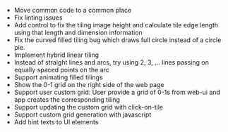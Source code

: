* Move common code to a common place
* Fix linting issues
* Add control to fix the tiling image height and calculate tile edge length using that length and dimension information
* Fix the curved filled tiling bug which draws full circle instead of a circle pie.
* Implement hybrid linear tiling
* Instead of straight lines and arcs, try using 2, 3, ... lines passing on equally spaced points on the arc
* Support animating filled tilings
* Show the 0-1 grid on the right side of the web page
* Support user custom grid: User provide a grid of 0-1s from web-ui and app creates the corresponding tiling
* Support updating the custom grid with click-on-tile
* Support custom grid generation with javascript
* Add hint texts to UI elements